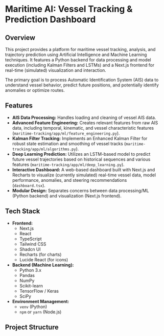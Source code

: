 # Maritime AI: Vessel Tracking & Prediction Dashboard

## Overview

This project provides a platform for maritime vessel tracking, analysis, and trajectory prediction using Artificial Intelligence and Machine Learning techniques. It features a Python backend for data processing and model execution (including Kalman Filters and LSTMs) and a Next.js frontend for real-time (simulated) visualization and interaction.

The primary goal is to process Automatic Identification System (AIS) data to understand vessel behavior, predict future positions, and potentially identify anomalies or optimize routes.

## Features

*   **AIS Data Processing:** Handles loading and cleaning of vessel AIS data.
*   **Advanced Feature Engineering:** Creates relevant features from raw AIS data, including temporal, kinematic, and vessel characteristic features (`maritime-tracking/app/ml/feature_engineering.py`).
*   **Kalman Filter Tracking:** Implements an Enhanced Kalman Filter for robust state estimation and smoothing of vessel tracks (`maritime-tracking/app/ml/algorithms.py`).
*   **Deep Learning Prediction:** Utilizes an LSTM-based model to predict future vessel trajectories based on historical sequences and various features (`maritime-tracking/app/ml/deep_learning.py`).
*   **Interactive Dashboard:** A web-based dashboard built with Next.js and Recharts to visualize (currently simulated) real-time vessel data, model performance, anomalies, and steering recommendations (`dashboard.tsx`).
*   **Modular Design:** Separates concerns between data processing/ML (Python backend) and visualization (Next.js frontend).

## Tech Stack

*   **Frontend:**
    *   Next.js
    *   React
    *   TypeScript
    *   Tailwind CSS
    *   Shadcn UI
    *   Recharts (for charts)
    *   Lucide React (for icons)
*   **Backend (Machine Learning):**
    *   Python 3.x
    *   Pandas
    *   NumPy
    *   Scikit-learn
    *   TensorFlow / Keras
    *   SciPy
*   **Environment Management:**
    *   `venv` (Python)
    *   `npm` or `yarn` (Node.js)

## Project Structure
